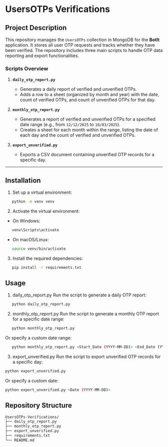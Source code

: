 # UsersOTPs Verifications

## Project Description
This repository manages the `UsersOTPs` collection in MongoDB for the **BotIt** application. It stores all user OTP requests and tracks whether they have been verified. The repository includes three main scripts to handle OTP data reporting and export functionalities.

### Scripts Overview
1. **`daily_otp_report.py`**  
   - Generates a daily report of verified and unverified OTPs.  
   - Adds a row to a sheet (organized by month and year) with the date, count of verified OTPs, and count of unverified OTPs for that day.

2. **`monthly_otp_report.py`**  
   - Generates a report of verified and unverified OTPs for a specified date range (e.g., from `12/12/2025` to `18/03/2025`).  
   - Creates a sheet for each month within the range, listing the date of each day and the count of verified and unverified OTPs.

3. **`export_unverified.py`**  
   - Exports a CSV document containing unverified OTP records for a specific day.  

---

## Installation

1. Set up a virtual environment:
```bash
   python -m venv venv
```


2. Activate the virtual environment:
- On Windows:
```bash
   venv\Scripts\activate
```
- On macOS/Linux:
```bash
   source venv/bin/activate
```


3. Install the required dependencies:
```bash
   pip install -r requirements.txt
```

## Usage
1. daily_otp_report.py
Run the script to generate a daily OTP report:
```bash
   python daily_otp_report.py
```

2. monthly_otp_report.py
Run the script to generate a monthly OTP report for a specific date range:
```bash
   python monthly_otp_report.py
```
Or specify a custom date range:
```bash
   python monthly_otp_report.py <Start_Date (YYYY-MM-DD)> <End_Date (YYYY-MM-DD)>
```

3. export_unverified.py
Run the script to export unverified OTP records for a specific day:

```bash
python export_unverified.py
```
Or specify a custom date:

```bash
python export_unverified.py <Date (YYYY-MM-DD)>
```

## Repository Structure
```bash
UsersOTPs-Verifications/
├── daily_otp_report.py
├── monthly_otp_report.py
├── export_unverified.py
├── requirements.txt
└── README.md
```
